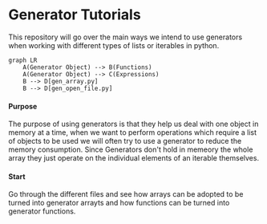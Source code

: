 # Generator Tutorials
This repository will go over the main ways we intend to use generators when working with different types of lists or iterables in python.

```mermaid
graph LR
    A(Generator Object) --> B(Functions)
    A(Generator Object) --> C(Expressions)
    B --> D[gen_array.py]
    B --> D[gen_open_file.py]
```


#### Purpose
The purpose of using generators is that they help us deal with one object in memory at a time, when we want to perform operations which require a list of objects to be used we will often try to use a generator to reduce the memory consumption.  Since Generators don't hold in memeory the whole array they just operate on the individual elements of an iterable themselves.


#### Start
Go through the different files and see how arrays can be adopted to be turned into generator arrayts and how functions can be turned into generator functions.